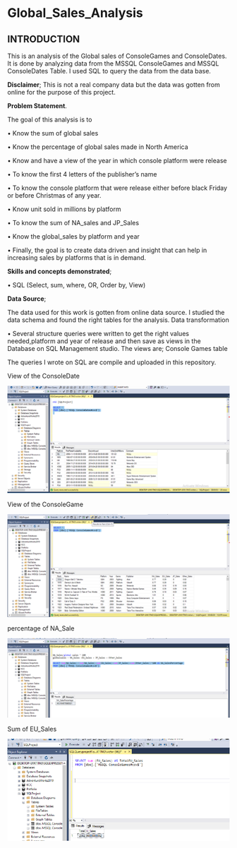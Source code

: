 # Global_Sales_Analysis

## INTRODUCTION

This is an analysis of the Global sales of ConsoleGames and ConsoleDates. It is done by analyzing data from the MSSQL ConsoleGames and MSSQL ConsoleDates Table. I used SQL to query the data from the data base.

**Disclaimer**; This is not a real company data but the data was gotten from online for the purpose of this project.

**Problem Statement**.

The goal of this analysis is to

•	Know the sum of global sales

•	Know the percentage of global sales made in North America

•	Know and have a view of the year in which console platform were release

•	To know the first 4 letters of the publisher’s name

•	To know the console platform that were release either before black Friday or before Christmas of any year. 

•	Know unit sold in millions by platform

•	To know the sum of NA_sales and JP_Sales

•	Know the global_sales by platform and year

•	Finally, the goal is to create data driven and insight that can help in increasing sales by platforms that is in demand.

**Skills and concepts demonstrated**;

•	SQL (Select, sum, where, OR, Order by, View)

**Data Source**;

The data used for this work is gotten from online data source. I studied the data schema and found the right tables for the analysis. 
Data transformation 

•	Several structure queries were written to get the right values needed,platform and year of release and then save as views in the Database on SQL Management studio. The views are;
Console Games table

The queries I wrote on SQL are compile and uploaded in this repository.

View of the ConsoleDate 

![](Data_for_console_date.png)

View of the ConsoleGame

![](Data_view_console_game.png)

percentage of NA_Sale

![](D-percentage_of_NA_sales.png)

Sum of EU_Sales

![](D_EU_sales.png)





























